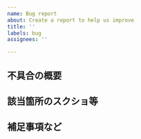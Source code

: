 ```yaml
---
name: Bug report
about: Create a report to help us improve
title: ''
labels: bug
assignees: ''

---
```


## 不具合の概要

## 該当箇所のスクショ等

## 補足事項など
